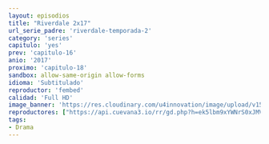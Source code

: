 ```yaml
---
layout: episodios
title: "Riverdale 2x17"
url_serie_padre: 'riverdale-temporada-2'
category: 'series'
capitulo: 'yes'
prev: 'capitulo-16'
anio: '2017'
proximo: 'capitulo-18'
sandbox: allow-same-origin allow-forms
idioma: 'Subtitulado'
reproductor: 'fembed'
calidad: 'Full HD'
image_banner: 'https://res.cloudinary.com/u4innovation/image/upload/v1565152608/maxresdefault-min_vy9nnj.jpg'
reproductores: ["https://api.cuevana3.io/rr/gd.php?h=ek5lbm9xYWNrS0xJMVp5b21KREk0dFBLbjVkaHhkRGdrOG1jbnBpUnhhS1Z2SnAxZHF1azE3eXRmNVdZdUthc3NydXFlWGpYc3RxMmtJRjZuYWZHdFpxU3FadVkyUT09"]
tags:
- Drama
---
```











